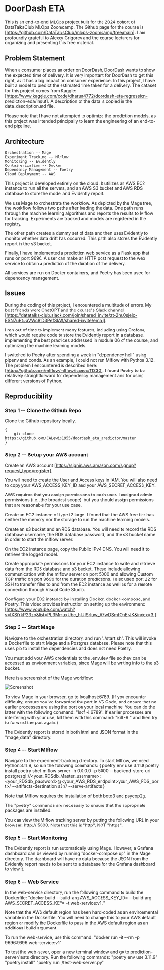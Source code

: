 
# DoorDash ETA

This is an end-to-end MLOps project built for the 2024 cohort of DataTalksClub MLOps Zoomcamp.  The Github page for the course is [https://github.com/DataTalksClub/mlops-zoomcamp/tree/main].  I am profoundly grateful to Alexey Grigorev and the course lecturers for organizing and presenting this free material.

## Problem Statement

When a consumer places an order on DoorDash, DoorDash wants to show the expected time of delivery. It is very important for DoorDash to get this right, as it has a big impact on consumer experience. In this project, I have built a model to predict the estimated time taken for a delivery.  The dataset for this project comes from Kaggle:  [https://www.kaggle.com/code/dharun4772/doordash-eta-regression-prediction-eda/input].  A description of the data is copied in the data_description.md file.

Please note that I have not attempted to optimize the prediction models, as this project was intended principally to learn the engineering of an end-to-end pipeline. 

## Architecture

    Orchestration -- Mage
    Experiment Tracking -- Mlflow
    Monitoring -- Evidently
    Containerization -- Docker
    Dependency Management -- Poetry
    Cloud Deployment -- AWS

This project is developed entirely on the cloud.  It utilizes an AWS EC2 instance to run all the servers, and an AWS S3 bucket and AWS RDS database to store the model and Evidently report.

We use Mage to orchestrate the workflow.  As depicted by the Mage tree, the workflow follows two paths after loading the data.  One path runs through the machine learning algorithms and reports the results to Mlflow for tracking.  Experiments are tracked and models are registered in the registry.
    
The other path creates a dummy set of data and then uses Evidently to monitor whether data drift has occurred.  This path also stores the Evidently report in the s3 bucket.

Finally, I have implemented a prediction web service as a Flask app that runs on port 9696.  A user can make an HTTP post request to the web service to obtain a prediction of the duration of the delivery.  

All services are run on Docker containers, and Poetry has been used for dependency management. 


## Issues

During the coding of this project, I encountered a multitude of errors.  My best friends were  ChatGPT and the course's Slack channel [https://datatalks-club.slack.com/join/shared_invite/zt-2hu0sjeic-ESN7uHt~aVWc8tD3PefSlA#/shared-invite/email].

I ran out of time to implement many features, including using Grafana, which would require code to store the Evidently report in a database, implementing the best practices addressed in module 06 of the course, and optimizing the machine learning models.

I switched to Poetry after spending a week in "dependency hell" using pipenv and conda.  As an example, I could not run Mlflow with Python 3.12.  The problem I encountered is described here:  [https://github.com/mlflow/mlflow/issues/11330].  I found Poetry to be relatively straightforward for dependency management and for using different versions of Python.   


## Reproducibility

### Step 1 -- Clone the Github Repo

Clone the Github repository locally.

    {
        git clone https://github.com/CALewis1955/doordash_eta_predictor/master
    }

### Step 2 -- Setup your AWS account

Create an AWS account [https://signin.aws.amazon.com/signup?request_type=register].

You will need to create the User and Access keys in IAM.  You will also need to copy your AWS_ACCESS_KEY_ID and your AWS_SECRET_ACCESS_KEY.

AWS requires that you assign permissions to each user.  I assigned admin permissions (i.e., the broadest scope), but you should assign permissions that are reasonable for your use case.

Create an EC2 instance of type t2.large.  I found that the AWS free tier has neither the memory nor the storage to run the machine learning models.

Create an s3 bucket and an RDS database.  You will need to record the RDS database username, the  RDS database password, and the s3 bucket name in order to start the mlflow server.

On the EC2 instance page, copy the Public IPv4 DNS.  You will need it to retrieve the logged model.

Create appropriate permissions for your EC2 instance to write and retrieve data from the RDS database and s3 bucket.  These include allowing communication with the mlflow server on port 5000 and allowing Custom TCP traffic on port 9696 for the duration predictions.  I also used port 22 for SSH to transfer files to and from the EC2 instance as well as for a remote connection through Visual Code Studio. 

Configure your EC2 instance by installing Docker, docker-compose, and Poetry.  This video provides instruction on setting up the environment:  [https://www.youtube.com/watch?v=IXSiYkP23zo&list=PL3MmuxUbc_hIUISrluw_A7wDSmfOhErJK&index=3.]

### Step 3 -- Start Mage

Navigate to the orchestration directory, and run "./start.sh".  This will invoke a Dockerfile to start Mage and a Postgres database.  Please note that this uses pip to install the dependencies and does not need Poetry.

You must add your AWS credentials to the .env.dev file so they can be accessed as environment variables, since Mage will be writing info to the s3 bucket.

Here is a screenshot of the Mage workflow:

![Screenshot](~/images/mage_screenshot.png)

To view Mage in your browser, go to localhost:6789.  (If you encounter difficulty, ensure you've forwarded the port in VS Code, and ensure that no earlier processes are using the port on your local machine.  You can do the latter with the following command:  "lsof -i:6789".  If earlier processes are interfering with your use, kill them with this command:  "kill -9 <process id>" and then try to forward the port again.)

The Evidently report is stored in both html and JSON format in the "mage_data" directory.

### Step 4 -- Start Mlflow

Navigate to the experiment-tracking directory.  To start Mlflow, we need Python 3.11.9, so run the following commands:
        {
            poetry env use 3.11.9
            poetry install
            poetry shell
            mlflow server -h 0.0.0.0 -p 5000 --backend-store-uri postgresql://<your_RDSdb_Master_username>:<your_RDSdb_password>@<your_AWS_RDS_endpoint>your_AWS_RDS_port>/<your AWS_RDSdb_Configuration_DBname> --artifacts-destination s3://<your AWs _s3_bucket_name> --serve-artifacts
        }
    
Note that Mlflow requires the installation of both boto3 and psycop2g.

The "poetry" commands are necessary to ensure that the appropriate packages are installed.

You can view the Mlflow tracking server by putting the following URL in your browser:  http://<your AWS EC2 Public IPv4 DNS>:5000.  Note that this is "http", NOT "https".

### Step 5 -- Start Monitoring

The Evidently report is run automatically using Mage.  However, a Grafana dashboard can be viewed by running "docker-compose up" in the Mage directory.  The dashboard will have no data because the JSON from the Evidently report needs to be sent to a database for the Grafana dashboard to view it.

### Step 6 -- Web Service

In the web-service directory, run the following command to build the Dockerfile:
     "docker build --build-arg AWS_ACCESS_KEY_ID=<your AWS Access Key> --build-arg AWS_SECRET_ACCESS_KEY=<your AWS Secret Access Key> -t web-service:v1 ."

Note that the AWS default region has been hard-coded as an environmental variable in the Dockerfile.  You will need to change this to your AWS default region or modify the Dockerfile to pass in the AWS default region as an additional build argument.   

To run the web-service, use this command:
        "docker run -it --rm -p 9696:9696  web-service:v1"

To test the web-sever, open a new terminal window and go to prediction-server/tests directory.  Run the following commands:
         "poetry env use 3.11.9"
         "poetry install"
         "poetry run ./test-web-server.py"



